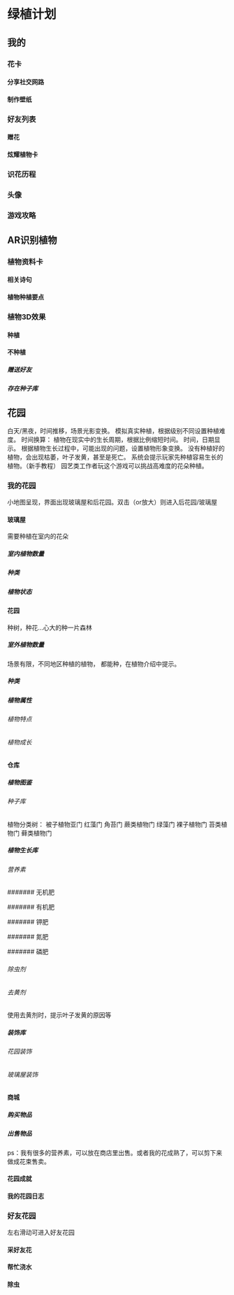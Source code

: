 # 绿植计划

## 我的

### 花卡

#### 分享社交网路

#### 制作壁纸

### 好友列表

#### 赠花

#### 炫耀植物卡

### 识花历程

### 头像

### 游戏攻略

## AR识别植物

### 植物资料卡

#### 相关诗句

#### 植物种植要点

### 植物3D效果

#### 种植

#### 不种植

##### 赠送好友

##### 存在种子库

## 花园

白天/黑夜，时间推移，场景光影变换。
模拟真实种植，根据级别不同设置种植难度。
时间换算：
植物在现实中的生长周期，根据比例缩短时间。
时间，日期显示。
根据植物生长过程中，可能出现的问题，设置植物形象变换。
没有种植好的植物，会出现枯萎，叶子发黄，甚至是死亡。
系统会提示玩家先种植容易生长的植物。（新手教程）
园艺类工作者玩这个游戏可以挑战高难度的花朵种植。


### 我的花园

小地图呈现，界面出现玻璃屋和后花园。双击（or放大）则进入后花园/玻璃屋

#### 玻璃屋

需要种植在室内的花朵

##### 室内植物数量

##### 种类

##### 植物状态

#### 花园

种树，种花...心大的种一片森林

##### 室外植物数量

场景有限，不同地区种植的植物，
都能种，在植物介绍中提示。

##### 种类

##### 植物属性

###### 植物特点

###### 植物成长

#### 仓库

##### 植物图鉴

###### 种子库

植物分类树：
被子植物亚门
红藻门
角苔门
蕨类植物门
绿藻门
裸子植物门
苔类植物门
藓类植物门

##### 植物生长库

###### 营养素

####### 无机肥

####### 有机肥

####### 钾肥

####### 氮肥

####### 磷肥

###### 除虫剂

###### 去黄剂

使用去黄剂时，提示叶子发黄的原因等

##### 装饰库

###### 花园装饰

###### 玻璃屋装饰

#### 商城

##### 购买物品

##### 出售物品

ps：我有很多的营养素，可以放在商店里出售。或者我的花成熟了，可以剪下来做成花束售卖。

#### 花园成就

#### 我的花园日志

### 好友花园

左右滑动可进入好友花园

#### 采好友花

#### 帮忙浇水

#### 除虫

